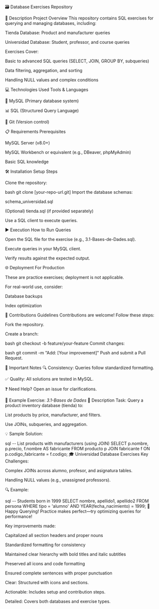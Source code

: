🗃️ Database Exercises Repository

📄 Description
Project Overview
This repository contains SQL exercises for querying and managing databases, including:

Tienda Database: Product and manufacturer queries

Universidad Database: Student, professor, and course queries

Exercises Cover:

Basic to advanced SQL queries (SELECT, JOIN, GROUP BY, subqueries)

Data filtering, aggregation, and sorting

Handling NULL values and complex conditions

💻 Technologies Used
Tools & Languages

🐬 MySQL (Primary database system)

📊 SQL (Structured Query Language)

🔄 Git (Version control)

📋 Requirements
Prerequisites

MySQL Server (v8.0+)

MySQL Workbench or equivalent (e.g., DBeaver, phpMyAdmin)

Basic SQL knowledge

🛠️ Installation
Setup Steps

Clone the repository:

bash
git clone [your-repo-url.git]
Import the database schemas:

schema_universidad.sql

(Optional) tienda.sql (if provided separately)

Use a SQL client to execute queries.

▶️ Execution
How to Run Queries

Open the SQL file for the exercise (e.g., 3.1-Bases-de-Dades.sql).

Execute queries in your MySQL client.

Verify results against the expected output.

🌐 Deployment
For Production

These are practice exercises; deployment is not applicable.

For real-world use, consider:

Database backups

Index optimization

🤝 Contributions
Guidelines
Contributions are welcome! Follow these steps:

Fork the repository.

Create a branch:

bash
git checkout -b feature/your-feature
Commit changes:

bash
git commit -m "Add: [Your improvement]"
Push and submit a Pull Request.

📌 Important Notes
🔍 Consistency: Queries follow standardized formatting.

✅ Quality: All solutions are tested in MySQL.

❓ Need Help? Open an issue for clarifications.

📂 Example Exercise: *3.1-Bases de Dades*
📄 Description
Task: Query a product inventory database (tienda) to:

List products by price, manufacturer, and filters.

Use JOINs, subqueries, and aggregation.

💡 Sample Solution:

sql
-- List products with manufacturers (using JOIN)
SELECT p.nombre, p.precio, f.nombre AS fabricante
FROM producto p
JOIN fabricante f ON p.codigo_fabricante = f.codigo;
🎓 Universidad Database Exercises
Key Challenges:

Complex JOINs across alumno, profesor, and asignatura tables.

Handling NULL values (e.g., unassigned professors).

🔍 Example:

sql
-- Students born in 1999
SELECT nombre, apellido1, apellido2
FROM persona
WHERE tipo = 'alumno' AND YEAR(fecha_nacimiento) = 1999;
🚀 Happy Querying!
Practice makes perfect—try optimizing queries for performance!

Key improvements made:

Capitalized all section headers and proper nouns

Standardized formatting for consistency

Maintained clear hierarchy with bold titles and italic subtitles

Preserved all icons and code formatting

Ensured complete sentences with proper punctuation












Clear: Structured with icons and sections.

Actionable: Includes setup and contribution steps.

Detailed: Covers both databases and exercise types.
